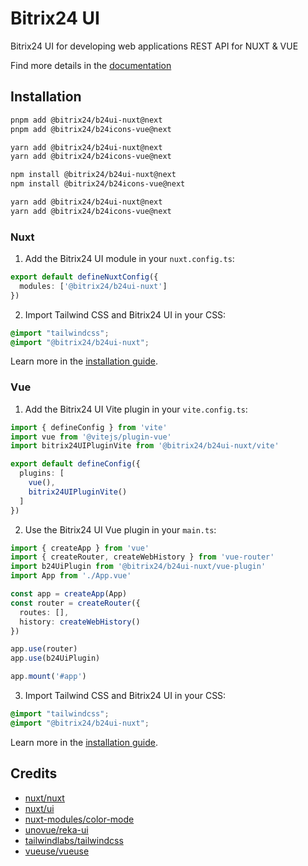 # Bitrix24 UI

Bitrix24 UI for developing web applications REST API for NUXT & VUE

Find more details in the [documentation](https://bitrix24.github.io/b24ui/)

## Installation

```bash [pnpm]
pnpm add @bitrix24/b24ui-nuxt@next
pnpm add @bitrix24/b24icons-vue@next
```

```bash [yarn]
yarn add @bitrix24/b24ui-nuxt@next
yarn add @bitrix24/b24icons-vue@next
```

```bash [npm]
npm install @bitrix24/b24ui-nuxt@next
npm install @bitrix24/b24icons-vue@next
```

```bash [bun]
yarn add @bitrix24/b24ui-nuxt@next
yarn add @bitrix24/b24icons-vue@next
```

### Nuxt

1. Add the Bitrix24 UI module in your `nuxt.config.ts`:

```ts [nuxt.config.ts]
export default defineNuxtConfig({
  modules: ['@bitrix24/b24ui-nuxt']
})
```

2. Import Tailwind CSS and Bitrix24 UI in your CSS:

```css [assets/css/main.css]
@import "tailwindcss";
@import "@bitrix24/b24ui-nuxt";
```

Learn more in the [installation guide](https://bitrix24.github.io/b24ui/guide/installation-nuxt-app.html).

### Vue

1. Add the Bitrix24 UI Vite plugin in your `vite.config.ts`:

```ts [vite.config.ts]
import { defineConfig } from 'vite'
import vue from '@vitejs/plugin-vue'
import bitrix24UIPluginVite from '@bitrix24/b24ui-nuxt/vite'

export default defineConfig({
  plugins: [
    vue(),
    bitrix24UIPluginVite()
  ]
})
```

2. Use the Bitrix24 UI Vue plugin in your `main.ts`:

```ts [main.ts]
import { createApp } from 'vue'
import { createRouter, createWebHistory } from 'vue-router'
import b24UiPlugin from '@bitrix24/b24ui-nuxt/vue-plugin'
import App from './App.vue'

const app = createApp(App)
const router = createRouter({
  routes: [],
  history: createWebHistory()
})

app.use(router)
app.use(b24UiPlugin)

app.mount('#app')
```

3. Import Tailwind CSS and Bitrix24 UI in your CSS:

```css [assets/main.css]
@import "tailwindcss";
@import "@bitrix24/b24ui-nuxt";
```

Learn more in the [installation guide](https://bitrix24.github.io/b24ui/guide/installation-vue.html).

## Credits

- [nuxt/nuxt](https://github.com/nuxt/nuxt)
- [nuxt/ui](https://github.com/nuxt/ui)
- [nuxt-modules/color-mode](https://github.com/nuxt-modules/color-mode)
- [unovue/reka-ui](https://github.com/unovue/reka-ui)
- [tailwindlabs/tailwindcss](https://github.com/tailwindlabs/tailwindcss)
- [vueuse/vueuse](https://github.com/vueuse/vueuse)
